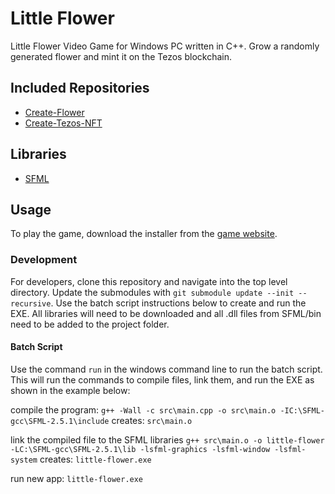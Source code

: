 # Little Flower
Little Flower Video Game for Windows PC written in C++. Grow a randomly generated flower and mint it on the Tezos blockchain.

## Included Repositories
* [Create-Flower](https://github.com/reganwillis/Create-Flower)
* [Create-Tezos-NFT](https://github.com/reganwillis/Create-Tezos-NFT)

## Libraries
* [SFML](https://www.sfml-dev.org/download/sfml/2.5.1/)

## Usage
To play the game, download the installer from the [game website](https://reganwillis.github.io/Little-Flower/).

### Development
For developers, clone this repository and navigate into the top level directory. Update the submodules with `git submodule update --init --recursive`. Use the batch script instructions below to create and run the EXE. All libraries will need to be downloaded and all .dll files from SFML/bin need to be added to the project folder.

#### Batch Script
Use the command `run` in the windows command line to run the batch script. This will run the commands to compile files, link them, and run the EXE as shown in the example below:

compile the program:
`g++ -Wall -c src\main.cpp -o src\main.o -IC:\SFML-gcc\SFML-2.5.1\include`
creates: `src\main.o`

link the compiled file to the SFML libraries
`g++ src\main.o -o little-flower -LC:\SFML-gcc\SFML-2.5.1\lib -lsfml-graphics -lsfml-window -lsfml-system`
creates: `little-flower.exe`

run new app:
`little-flower.exe`